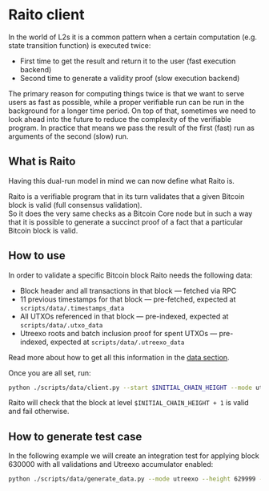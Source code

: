 # Raito client

In the world of L2s it is a common pattern when a certain computation (e.g. state transition function) is executed twice:
- First time to get the result and return it to the user (fast execution backend)
- Second time to generate a validity proof (slow execution backend)

The primary reason for computing things twice is that we want to serve users as fast as possible, while a proper verifiable run can be run in the background for a longer time period. On top of that, sometimes we need to look ahead into the future to reduce the complexity of the verifiable program. In practice that means we pass the result of the first (fast) run as arguments of the second (slow) run.

## What is Raito

Having this dual-run model in mind we can now define what Raito is.

Raito is a verifiable program that in its turn validates that a given Bitcoin block is valid (full consensus validation).  
So it does the very same checks as a Bitcoin Core node but in such a way that it is possible to generate a succinct proof of a fact that a particular Bitcoin block is valid.

## How to use

In order to validate a specific Bitcoin block Raito needs the following data:
- Block header and all transactions in that block — fetched via RPC
- 11 previous timestamps for that block — pre-fetched, expected at `scripts/data/.timestamps_data`
- All UTXOs referenced in that block — pre-indexed, expected at `scripts/data/.utxo_data`
- Utreexo roots and batch inclusion proof for spent UTXOs — pre-indexed, expected at `scripts/data/.utreexo_data`

Read more about how to get all this information in the [data section](data.md).

Once you are all set, run:

```sh
python ./scripts/data/client.py --start $INITIAL_CHAIN_HEIGHT --mode utreexo
```

Raito will check that the block at level `$INITIAL_CHAIN_HEIGHT + 1` is valid and fail otherwise.

## How to generate test case

In the following example we will create an integration test for applying block 630000 with all validations and Utreexo accumulator enabled:

```sh
python ./scripts/data/generate_data.py --mode utreexo --height 629999 --num_blocks 1 --output_file packages/client/tests/data/utreexo_629999.json --fast
```
